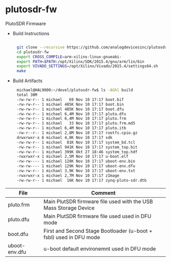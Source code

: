 # plutosdr-fw
PlutoSDR Firmware


* Build Instructions
 ```bash
 
      git clone --recursive https://github.com/analogdevicesinc/plutosdr-fw.git
      cd plutosdr-fw
      export CROSS_COMPILE=arm-xilinx-linux-gnueabi-
      export PATH=$PATH:/opt/Xilinx/SDK/2015.4/gnu/arm/lin/bin
      export VIVADO_SETTINGS=/opt/Xilinx/Vivado/2015.4/settings64.sh
      make
 
 ```
 
* Build Artifacts
 ```bash
      michael@HAL9000:~/devel/plutosdr-fw$ ls -AGhl build
      total 30M
      -rw-rw-r-- 1 michael   69 Nov 10 17:17 boot.bif
      -rw-rw-r-- 1 michael 485K Nov 10 17:17 boot.bin
      -rw-rw-r-- 1 michael 485K Nov 10 17:17 boot.dfu
      -rw-rw-r-- 1 michael 6,4M Nov 10 17:17 pluto.dfu
      -rw-rw-r-- 1 michael 6,4M Nov 10 17:17 pluto.frm
      -rw-rw-r-- 1 michael   33 Nov 10 17:17 pluto.frm.md5
      -rw-rw-r-- 1 michael 6,4M Nov 10 17:17 pluto.itb
      -rw-r--r-- 1 michael 2,8M Nov 10 17:17 rootfs.cpio.gz
      drwxrwxr-x 6 michael 4,0K Nov 10 17:17 sdk
      -rw-rw-r-- 1 michael  81K Nov 10 17:17 system_bd.tcl
      -rw-rw-r-- 1 michael 941K Nov 10 17:17 system_top.bit
      -rw-rw-r-- 1 michael 399K Okt 27 18:46 system_top.hdf
      -rwxrwxr-x 1 michael 2,5M Nov 10 17:17 u-boot.elf
      -rw-rw---- 1 michael 128K Nov 10 17:17 uboot-env.bin
      -rw-rw---- 1 michael 129K Nov 10 17:17 uboot-env.dfu
      -rw-rw-r-- 1 michael 3,9K Nov 10 17:17 uboot-env.txt
      -rwxrwxr-x 1 michael 2,7M Nov 10 17:17 zImage
      -rw-rw-r-- 1 michael  16K Nov 10 17:17 zynq-pluto-sdr.dtb   
 ```
 
| File  | Comment |
| ------------- | ------------- |
| pluto.frm | Main PlutSDR firmware file used with the USB Mass Storage Device |
| pluto.dfu | Main PlutSDR firmware file used used in DFU mode |
| boot.dfu  | First and Second Stage Bootloader (u-boot + fsbl) used in DFU mode |
| uboot-env.dfu  | u-boot default environemnt used in DFU mode |
 
